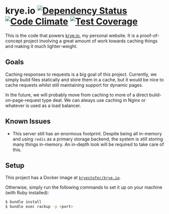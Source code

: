 # krye.io [![Dependency Status](https://gemnasium.com/badges/github.com/rye/krye.io.svg)][dep] [![Code Climate](https://codeclimate.com/github/rye/krye.io/badges/gpa.svg)][cc] [![Test Coverage](https://codeclimate.com/github/rye/krye.io/badges/coverage.svg)][cc-c]

This is the code that powers [krye.io][krye.io], my personal website.
It is a proof-of-concept project involving a great amount of work
towards caching things and making it much lighter-weight.

## Goals

Caching responses to requests is a big goal of this project.
Currently, we simply build files statically and store them in a cache,
but it would be nice to cache requests whilst still maintaining
support for dynamic pages.

In the future, we will probably move from caching to more of a direct
build-on-page-request type deal.  We can always use caching in Nginx
or whatever is used as a load balancer.

## Known Issues

* This server still has an enormous footprint.  Despite being all
  in-memory and using `redis` as a primary storage backend, the system
  is still storing many things in-memory.  An in-depth look will be
  required to take care of this.

## Setup

This project has a Docker image at
[`kryestofer/krye.io`](https://hub.docker.com/r/kryestofer/krye.io/).

Otherwise, simply run the following commands to set it up on your
machine (with Ruby installed):

```sh
$ bundle install
$ bundle exec rackup -p <port>
```

[krye.io]: https://krye.io
[dep]: https://gemnasium.com/github.com/rye/krye.io
[cc]: https://codeclimate.com/github/rye/krye.io
[cc-c]: https://codeclimate.com/github/rye/krye.io/coverage
